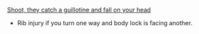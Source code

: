 [Shoot, they catch a guillotine and fall on your head](https://youtu.be/4b3d0rkl0yc)
- Rib injury if you turn one way and body lock is facing another.